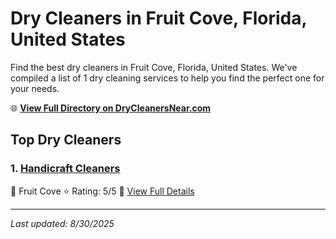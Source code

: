# Dry Cleaners in Fruit Cove, Florida, United States

Find the best dry cleaners in Fruit Cove, Florida, United States. We've compiled a list of 1 dry cleaning services to help you find the perfect one for your needs.

🌐 **[View Full Directory on DryCleanersNear.com](https://drycleanersnear.com/city/US/Florida/Fruit%20Cove)**

## Top Dry Cleaners

### 1. [Handicraft Cleaners](https://drycleanersnear.com/dryCleaner/687c4dd7c1c8e3af4d07fc7b/handicraft-cleaners)
📍 Fruit Cove
⭐ Rating: 5/5
🔗 [View Full Details](https://drycleanersnear.com/dryCleaner/687c4dd7c1c8e3af4d07fc7b/handicraft-cleaners)


---

*Last updated: 8/30/2025*
